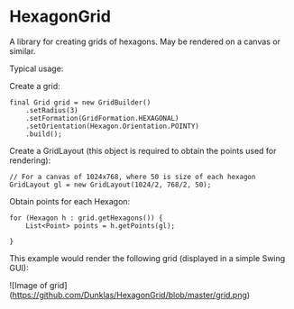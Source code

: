 # HexagonGrid

A library for creating grids of hexagons. May be rendered on a canvas or similar.

Typical usage:

  Create a grid:

    final Grid grid = new GridBuilder()
        .setRadius(3)
        .setFormation(GridFormation.HEXAGONAL)
        .setOrientation(Hexagon.Orientation.POINTY)
        .build();


  Create a GridLayout (this object is required to obtain the points used for rendering):
    
    // For a canvas of 1024x768, where 50 is size of each hexagon
    GridLayout gl = new GridLayout(1024/2, 768/2, 50);

  Obtain points for each Hexagon:

    for (Hexagon h : grid.getHexagons()) {
        List<Point> points = h.getPoints(gl);
         
    }

  This example would render the following grid (displayed in a simple Swing GUI): 
  
  ![Image of grid]
  (https://github.com/Dunklas/HexagonGrid/blob/master/grid.png)
